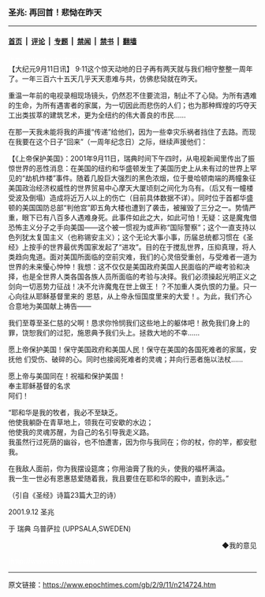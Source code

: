 ### 圣兆: 再回首！悲恸在昨天

---

#### [首页](../../../..?n214724) &nbsp;|&nbsp; [评论](../../../../../epoch-comment?n214724) &nbsp;|&nbsp; [专题](../../../../../epoch-special?n214724) &nbsp;|&nbsp; [禁闻](../../../../../epoch-news?n214724) &nbsp;|&nbsp; [禁书](../../../../../books?n214724) &nbsp;|&nbsp; [翻墙](https://github.com/gfw-breaker/nogfw/blob/master/README.md?n214724)


<div class="post_content" id="artbody" itemprop="articleBody">
 <!-- article content begin -->
 <p>
  <font color="#ffffff">
   (http://www.epochtimes.com)
  </font>
  <br/>
  【大纪元9月11日讯】 9·11这个惊天动地的日子再有两天就与我们相守整整一周年了。一年三百六十五天几乎天天患难与共，仿佛悲恸就在昨天。
 </p>
 <p>
  重温一年前的电视录相现场镜头，仍然忍不住要流泪，制止不了心恸。为所有遇难的生命，为所有遇害者的家属，为一切因此而悲伤的人们；也为那种辉煌的巧夺天工出类拔萃的建筑艺术，更为全纽约的伟大善良的市民……
 </p>
 <p>
  在那一天我未能将我的声援“传递”给他们，因为一些幸灾乐祸者挡住了去路。而现在我要在这个日子“回来”（一周年纪念日）之际，继续声援他们：
 </p>
 <p>
  【《上帝保护美国》：2001年9月11日，瑞典时间下午四时，从电视新闻里传出了振惊世界的恶性消息：在美国的纽约和华盛顿发生了美国历史上从未有过的世界上罕见的“劫机炸楼”事件。随着几股巨大强烈的黑色浓烟，位于曼哈顿南端的两幢象征美国政治经济权威性的世界贸易中心摩天大厦顷刻之间化为乌有。（后又有一幢楼受波及倒塌）造成将近万人以上的伤亡（目前具体数据不详）。同时位于首都华盛顿的美国国防总部“判他宫”即五角大楼也遭到了袭击，被摧毁了三分之一。势情严重，眼下已有八百多人遇难身死。此事件如此之大，如此可怕！无疑：这是魔鬼借恐怖主义分子之手向美国——这个被一惯视为或声称“国际警察”；这个一直支持以色列犹太复国主义（也称锡安主义）；这个无论大事小事，历届总统都习惯在《圣经》上按手的世界最优秀国家发起了“进攻”。目的在于搅乱世界，压抑真理，将人类趋向鬼道。面对美国所面临的空前灾难，我们的心灵倍受重创，与受难者一道为世界的未来懮心忡忡！我想：这不仅仅是美国政府美国人民面临的严峻考验和决择，也是全世界人类各国各族人员所面临的考验与决择。我们必须操起光明正义之剑向一切恶势力征战！决不允许魔鬼在世上做王！？不加重人类仇恨的力量。只一心向往从耶稣基督里来的  恩慈，从上帝永恒国度里来的大爱！。为此，我们齐心合意地为美国献上祷告——
 </p>
 <p>
  我们至尊至圣仁慈的父啊！恳求你怜悯我们这些地上的躯体吧！赦免我们身上的罪，饶恕我们的过犯，施恩典予我们头上。拯救大地的不幸……
 </p>
 <p>
  愿上帝保护美国！保守美国政府和美国人民！保守在美国的各国死难者的家属，安抚他  们受伤、破碎的心。同时也接阅死难者的灵魂；并向行恶者施以法杖……
 </p>
 <p>
  愿上帝与美国同在！祝福和保护美国！
  <br/>
  奉主耶稣基督的名求
  <br/>
  阿们！
 </p>
 <p>
  “耶和华是我的牧者，我必不至缺乏。
  <br/>
  他使我躺卧在青草地上，领我在可安歇的水边；
  <br/>
  他使我的灵魂苏醒，为自己的名引导我走义路。
  <br/>
  我虽然行过死荫的幽谷，也不怕遭害，因为你与我同在；你的杖，你的竿，都安慰我。
 </p>
 <p>
  在我敌人面前，你为我摆设筵席；你用油膏了我的头，使我的福杯满溢。
  <br/>
  我一生一世必有恩惠慈爱随着我，我且要住在耶和华的殿中，直到永远。”
 </p>
 <p>
  （引自《圣经》诗篇23篇大卫的诗）
 </p>
 <p>
  2001.9.12  圣兆
 </p>
 <p>
  于 瑞典 乌普萨拉 (UPPSALA,SWEDEN)
 </p>
 <div align="right">
  <ok href="sendmail.asp?p=pinglunfankui&amp;subject=评论文章读者反馈&amp;body=您好﹐我读了贵网站的文章《圣兆:" 再回首！悲恸在昨天》后﹐="">
   ◆我的意见
  </ok>
 </div>
 <p>
  <font color="#ffffff">
   (http://www.dajiyuan.com)
  </font>
 </p>
 <!-- article content end -->
 <div id="below_article_ad">
 </div>
</div>


---

原文链接：https://www.epochtimes.com/gb/2/9/11/n214724.htm